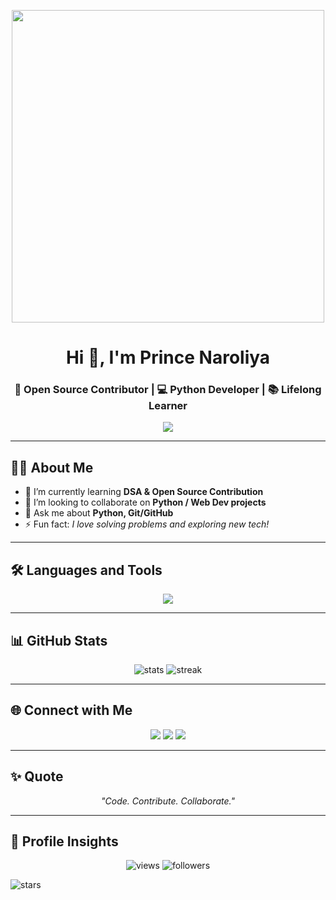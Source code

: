 <p align='center'>
  <img class="logo" src="https://user-images.githubusercontent.com/55389276/140866485-8fb1c876-9a8f-4d6a-98dc-08c4981eaf70.gif" width='500'>
</p>
<!-- Header -->
<h1 align="center">Hi 👋, I'm Prince Naroliya</h1>
<h3 align="center">🚀 Open Source Contributor | 💻 Python Developer | 📚 Lifelong Learner</h3>

<!-- Typing Animation -->
<p align="center">
  <img src="https://readme-typing-svg.herokuapp.com/?lines=Open+Source+Enthusiast;Python+|+Machine+Learning+|+Web+Developer;Always+learning+new+things!&center=true&width=500&height=50">
</p>

---

## 🙋‍♂️ About Me
- 🌱 I’m currently learning **DSA & Open Source Contribution**
- 👯 I’m looking to collaborate on **Python / Web Dev projects**
- 💬 Ask me about **Python, Git/GitHub**
- ⚡ Fun fact: *I love solving problems and exploring new tech!*

---

## 🛠️ Languages and Tools
<p align="center">
  <img src="https://skillicons.dev/icons?i=python,html,css,git,github,vscode,linux" />
</p>

---

## 📊 GitHub Stats
<p align="center">
  <img src="https://github-readme-stats.vercel.app/api?username=PrinceNaroliya&show_icons=true&theme=tokyonight" alt="stats"/>
  <img src="https://github-readme-streak-stats.herokuapp.com/?user=PrinceNaroliya&theme=tokyonight" alt="streak"/>
</p>

---

## 🌐 Connect with Me
<p align="center">
  <a href="https://github.com/PrinceNaroliya"><img src="https://img.shields.io/badge/GitHub-100000?style=for-the-badge&logo=github&logoColor=white"/></a>
  <a href="https://www.linkedin.com/in/prince-naroliya-ab4153313/"><img src="https://img.shields.io/badge/LinkedIn-0A66C2?style=for-the-badge&logo=linkedin&logoColor=white"/></a>
  <a href="https://twitter.com/princenaroliya"><img src="https://img.shields.io/badge/Twitter-1DA1F2?style=for-the-badge&logo=twitter&logoColor=white"/></a>
</p>

---

## ✨ Quote
<p align="center"><i>"Code. Contribute. Collaborate."</i></p>

---

## 👀 Profile Insights  

<p align="center">
  <img src="https://komarev.com/ghpvc/?username=PrinceNaroliya&label=Visitors&color=0e75b6&style=flat-square" alt="views" />
  <img src="https://img.shields.io/github/followers/PrinceNaroliya?label=Followers&style=flat-square" alt="followers"/>
</p>
  <img src="https://img.shields.io/github/stars/PrinceNaroliya?affiliations=OWNER%2CCOLLABORATOR&style=flat-square" alt="stars"/>
</p>
